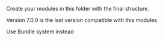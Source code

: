 Create your modules in this folder with the final structure.

Version 7.0.0 is the last version compatible with this modules

Use Bundle system instead
